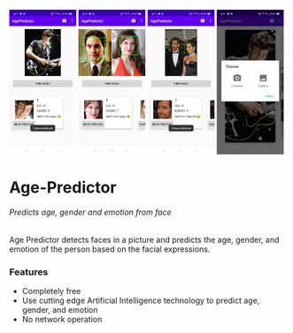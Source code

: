 <p float="left">
<img src="githubSS/pic1.jpg" width="24%"/>
<img src="githubSS/pic2.jpg" width="24%"/>
<img src="githubSS/pic3.jpg" width="24%"/>
<img src="githubSS/pic4.jpg" width="24%"/>
</p>

# Age-Predictor
###### Predicts age, gender and emotion from face

Age Predictor detects faces in a picture and predicts the age, gender, and emotion of the person based on the facial expressions.

### Features
* Completely free
* Use cutting edge Artificial Intelligence technology to predict age, gender, and emotion
* No network operation

